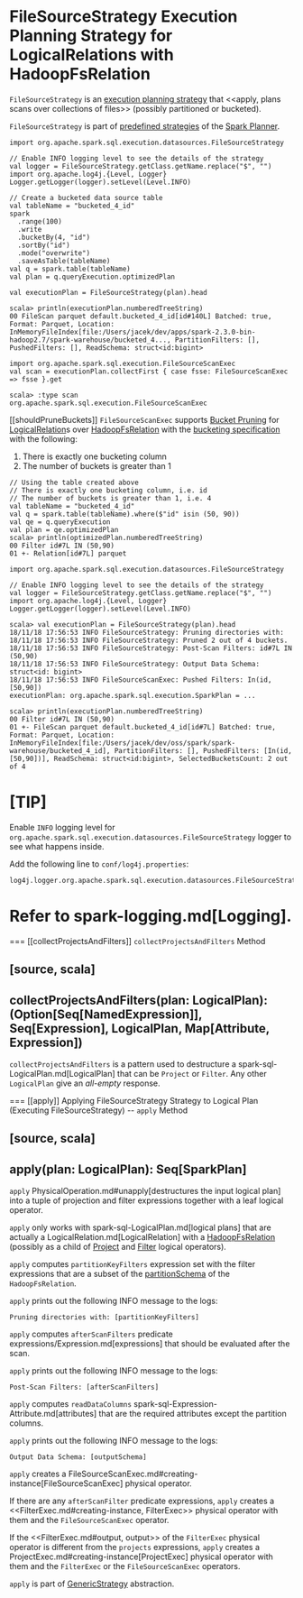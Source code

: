 # FileSourceStrategy Execution Planning Strategy for LogicalRelations with HadoopFsRelation

`FileSourceStrategy` is an [execution planning strategy](SparkStrategy.md) that <<apply, plans scans over collections of files>> (possibly partitioned or bucketed).

`FileSourceStrategy` is part of [predefined strategies](../SparkPlanner.md#strategies) of the [Spark Planner](../SparkPlanner.md).

```text
import org.apache.spark.sql.execution.datasources.FileSourceStrategy

// Enable INFO logging level to see the details of the strategy
val logger = FileSourceStrategy.getClass.getName.replace("$", "")
import org.apache.log4j.{Level, Logger}
Logger.getLogger(logger).setLevel(Level.INFO)

// Create a bucketed data source table
val tableName = "bucketed_4_id"
spark
  .range(100)
  .write
  .bucketBy(4, "id")
  .sortBy("id")
  .mode("overwrite")
  .saveAsTable(tableName)
val q = spark.table(tableName)
val plan = q.queryExecution.optimizedPlan

val executionPlan = FileSourceStrategy(plan).head

scala> println(executionPlan.numberedTreeString)
00 FileScan parquet default.bucketed_4_id[id#140L] Batched: true, Format: Parquet, Location: InMemoryFileIndex[file:/Users/jacek/dev/apps/spark-2.3.0-bin-hadoop2.7/spark-warehouse/bucketed_4..., PartitionFilters: [], PushedFilters: [], ReadSchema: struct<id:bigint>

import org.apache.spark.sql.execution.FileSourceScanExec
val scan = executionPlan.collectFirst { case fsse: FileSourceScanExec => fsse }.get

scala> :type scan
org.apache.spark.sql.execution.FileSourceScanExec
```

[[shouldPruneBuckets]]
`FileSourceScanExec` supports [Bucket Pruning](../spark-sql-bucketing.md#bucket-pruning) for [LogicalRelation](../logical-operators/LogicalRelation.md)s over [HadoopFsRelation](../HadoopFsRelation.md) with the [bucketing specification](../HadoopFsRelation.md#bucketSpec) with the following:

1. There is exactly one bucketing column
1. The number of buckets is greater than 1

```text
// Using the table created above
// There is exactly one bucketing column, i.e. id
// The number of buckets is greater than 1, i.e. 4
val tableName = "bucketed_4_id"
val q = spark.table(tableName).where($"id" isin (50, 90))
val qe = q.queryExecution
val plan = qe.optimizedPlan
scala> println(optimizedPlan.numberedTreeString)
00 Filter id#7L IN (50,90)
01 +- Relation[id#7L] parquet

import org.apache.spark.sql.execution.datasources.FileSourceStrategy

// Enable INFO logging level to see the details of the strategy
val logger = FileSourceStrategy.getClass.getName.replace("$", "")
import org.apache.log4j.{Level, Logger}
Logger.getLogger(logger).setLevel(Level.INFO)

scala> val executionPlan = FileSourceStrategy(plan).head
18/11/18 17:56:53 INFO FileSourceStrategy: Pruning directories with:
18/11/18 17:56:53 INFO FileSourceStrategy: Pruned 2 out of 4 buckets.
18/11/18 17:56:53 INFO FileSourceStrategy: Post-Scan Filters: id#7L IN (50,90)
18/11/18 17:56:53 INFO FileSourceStrategy: Output Data Schema: struct<id: bigint>
18/11/18 17:56:53 INFO FileSourceScanExec: Pushed Filters: In(id, [50,90])
executionPlan: org.apache.spark.sql.execution.SparkPlan = ...

scala> println(executionPlan.numberedTreeString)
00 Filter id#7L IN (50,90)
01 +- FileScan parquet default.bucketed_4_id[id#7L] Batched: true, Format: Parquet, Location: InMemoryFileIndex[file:/Users/jacek/dev/oss/spark/spark-warehouse/bucketed_4_id], PartitionFilters: [], PushedFilters: [In(id, [50,90])], ReadSchema: struct<id:bigint>, SelectedBucketsCount: 2 out of 4
```

[TIP]
====
Enable `INFO` logging level for `org.apache.spark.sql.execution.datasources.FileSourceStrategy` logger to see what happens inside.

Add the following line to `conf/log4j.properties`:

```
log4j.logger.org.apache.spark.sql.execution.datasources.FileSourceStrategy=INFO
```

Refer to spark-logging.md[Logging].
====

=== [[collectProjectsAndFilters]] `collectProjectsAndFilters` Method

[source, scala]
----
collectProjectsAndFilters(plan: LogicalPlan):
  (Option[Seq[NamedExpression]], Seq[Expression], LogicalPlan, Map[Attribute, Expression])
----

`collectProjectsAndFilters` is a pattern used to destructure a spark-sql-LogicalPlan.md[LogicalPlan] that can be `Project` or `Filter`. Any other `LogicalPlan` give an _all-empty_ response.

=== [[apply]] Applying FileSourceStrategy Strategy to Logical Plan (Executing FileSourceStrategy) -- `apply` Method

[source, scala]
----
apply(plan: LogicalPlan): Seq[SparkPlan]
----

`apply` PhysicalOperation.md#unapply[destructures the input logical plan] into a tuple of projection and filter expressions together with a leaf logical operator.

`apply` only works with spark-sql-LogicalPlan.md[logical plans] that are actually a LogicalRelation.md[LogicalRelation] with a [HadoopFsRelation](../HadoopFsRelation.md) (possibly as a child of [Project](../logical-operators/Project.md) and [Filter](../logical-operators/Filter.md) logical operators).

`apply` computes `partitionKeyFilters` expression set with the filter expressions that are a subset of the [partitionSchema](../HadoopFsRelation.md#partitionSchema) of the `HadoopFsRelation`.

`apply` prints out the following INFO message to the logs:

```text
Pruning directories with: [partitionKeyFilters]
```

`apply` computes `afterScanFilters` predicate expressions/Expression.md[expressions] that should be evaluated after the scan.

`apply` prints out the following INFO message to the logs:

```
Post-Scan Filters: [afterScanFilters]
```

`apply` computes `readDataColumns` spark-sql-Expression-Attribute.md[attributes] that are the required attributes except the partition columns.

`apply` prints out the following INFO message to the logs:

```
Output Data Schema: [outputSchema]
```

`apply` creates a FileSourceScanExec.md#creating-instance[FileSourceScanExec] physical operator.

If there are any `afterScanFilter` predicate expressions, `apply` creates a <<FilterExec.md#creating-instance, FilterExec>> physical operator with them and the `FileSourceScanExec` operator.

If the <<FilterExec.md#output, output>> of the `FilterExec` physical operator is different from the `projects` expressions, `apply` creates a ProjectExec.md#creating-instance[ProjectExec] physical operator with them and the `FilterExec` or the `FileSourceScanExec` operators.

`apply` is part of [GenericStrategy](../catalyst/GenericStrategy.md#apply) abstraction.
